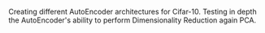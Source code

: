 Creating different AutoEncoder architectures for Cifar-10. Testing in depth the AutoEncoder's ability to perform Dimensionality Reduction again PCA.
